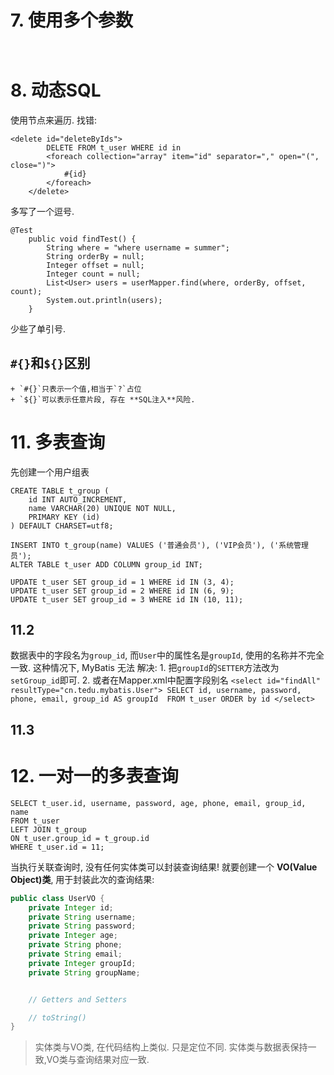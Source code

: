 # 7. 使用多个参数

```


```



# 8. 动态SQL 


使用<foreach>节点来遍历.
找错:
```
<delete id="deleteByIds">
        DELETE FROM t_user WHERE id in 
        <foreach collection="array" item="id" separator="," open="(", close=")">
            #{id}
        </foreach>
    </delete>
```
多写了一个逗号.
```
@Test 
    public void findTest() {
        String where = "where username = summer";
        String orderBy = null;
        Integer offset = null;
        Integer count = null;
        List<User> users = userMapper.find(where, orderBy, offset, count);
        System.out.println(users);
    }
```
少些了单引号.
## `#{}`和`${}`区别
    + `#{}`只表示一个值,相当于`?`占位
    + `${}`可以表示任意片段, 存在 **SQL注入**风险.



# 11. 多表查询

先创建一个用户组表
```mysql
CREATE TABLE t_group (
    id INT AUTO_INCREMENT,
    name VARCHAR(20) UNIQUE NOT NULL,
    PRIMARY KEY (id)
) DEFAULT CHARSET=utf8;
```


```
INSERT INTO t_group(name) VALUES ('普通会员'), ('VIP会员'), ('系统管理员');
ALTER TABLE t_user ADD COLUMN group_id INT;

UPDATE t_user SET group_id = 1 WHERE id IN (3, 4);
UPDATE t_user SET group_id = 2 WHERE id IN (6, 9);
UPDATE t_user SET group_id = 3 WHERE id IN (10, 11);

```

## 11.2 
数据表中的字段名为`group_id`, 而`User`中的属性名是`groupId`, 使用的名称并不完全一致.
这种情况下, MyBatis 无法
解决: 
    1. 把`groupId`的`SETTER`方法改为`setGroup_id`即可.
    2. 或者在Mapper.xml中配置字段别名
    ```
    <select id="findAll" resultType="cn.tedu.mybatis.User">
        SELECT id, username, password, phone, email, group_id AS groupId 
        FROM t_user
        ORDER by id
    </select>
    ```
## 11.3 


# 12. 一对一的多表查询

```
SELECT t_user.id, username, password, age, phone, email, group_id, name
FROM t_user
LEFT JOIN t_group
ON t_user.group_id = t_group.id
WHERE t_user.id = 11;
```

当执行关联查询时, 没有任何实体类可以封装查询结果! 
就要创建一个 __VO(Value Object)类__, 用于封装此次的查询结果:
```java
public class UserVO {
    private Integer id;
    private String username;
    private String password;
    private Integer age;
    private String phone;
    private String email;
    private Integer groupId;
    private String groupName;


    // Getters and Setters

    // toString()
}
```

>实体类与VO类, 在代码结构上类似. 只是定位不同. 实体类与数据表保持一致,VO类与查询结果对应一致.

























